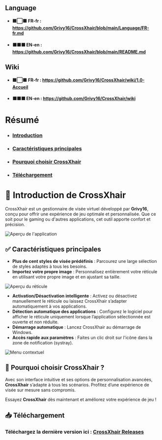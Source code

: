 ## Language
- #### 🟦⬜🟥 FR-fr : https://github.com/Grivy16/CrossXhair/blob/main/Language/FR-fr.md
- #### ⬛⬛⬛ EN-en : https://github.com/Grivy16/CrossXhair/blob/main/README.md
## Wiki
- #### 🟦⬜🟥 FR-fr : https://github.com/Grivy16/CrossXhair/wiki/1.0-Accueil
- #### ⬛⬛⬛ EN-en : https://github.com/Grivy16/CrossXhair/wiki
# Résumé  
- ### [Introduction](#-introduction-de-crossxhair)  
- ### [Caractéristiques principales](#-caractéristiques-principales)  
- ### [Pourquoi choisir CrossXhair](#-pourquoi-choisir-crossxhair-)  
- ### [Téléchargement](#-téléchargement)  

# 🎯 Introduction de CrossXhair  

CrossXhair est un gestionnaire de visée virtuel développé par **Grivy16**, conçu pour offrir une expérience de jeu optimale et personnalisée. Que ce soit pour le gaming ou d'autres applications, cet outil apporte confort et précision.  

![Aperçu de l'application](https://github.com/Grivy16/CrossXhair/blob/main/image/Apre%C3%A7us-de-lapp.png)  

## ✅ Caractéristiques principales  
- **Plus de cent styles de visée prédéfinis** : Parcourez une large sélection de styles adaptés à tous les besoins.  
- **Importez votre propre image** : Personnalisez entièrement votre réticule en utilisant votre propre image et en ajustant sa taille.  

![Aperçu du réticule](https://github.com/Grivy16/CrossXhair/blob/main/image/Apre%C3%A7us-de-lapp-pointer.png)  

- **Activation/Désactivation intelligente** : Activez ou désactivez manuellement le réticule ou laissez CrossXhair s’adapter automatiquement à vos applications.  
- **Détection automatique des applications** : Configurez le logiciel pour afficher le réticule uniquement lorsque l’application sélectionnée est ouverte et non réduite.  
- **Démarrage automatique** : Lancez CrossXhair au démarrage de Windows.  
- **Accès rapide aux paramètres** : Faites un clic droit sur l'icône dans la zone de notification (systray).  

![Menu contextuel](https://github.com/Grivy16/CrossXhair/blob/main/image/Apre%C3%A7us-menucontex.png)  

## 🚀 Pourquoi choisir CrossXhair ?  
Avec son interface intuitive et ses options de personnalisation avancées, **CrossXhair** s’adapte à tous les scénarios. Profitez d’une expérience de visée sur mesure sans compromis.  

Essayez **CrossXhair** dès maintenant et améliorez votre expérience de jeu !  

## 📥 Téléchargement  
### Téléchargez la dernière version ici : [CrossXhair Releases](https://github.com/Grivy16/CrossXhair/releases)
